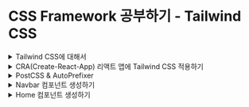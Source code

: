 # CSS Framework 공부하기 - Tailwind CSS

<details>
<summary>Tailwind CSS에 대해서</summary>

### [Tailwind CSS](https://tailwindcss.com/)란 무엇인가?
- HTML 안에서, CSS 스타일을 만들 수 있게 해주는 CSS 프레임워크이다.

#### CSS 프레임워크란?
- CSS 프레임워크는 레이아웃 및 여러 컴포넌트 구성, 브라우저 호환성을 보장하는데 소요되는 시간을 최소화하기 위해 여러 웹 개발 / 디자인 프로젝트에 적용할 수 있는 CSS 파일 모음이다.
- CSS Framework 종류 for React JS
  - Material UI / React Bootstrap / Semantic UI / Ant Design / Materialize ...

### Tailwind CSS의 장점
- Tailwind CSS는 부트스트랩과 비슷하게 m-1, flex와 같이 미리 세팅된 Utility Class를 활용하는 방식으로 HTML에서 스타일링이 가능하다.
- 그렇기 때문에 빠른 스타일링 작업이 가능하며
- class 혹은 id 명을 작성하기 위한 고생을 하지 않아도 된다.
- 유틸리티 클래스가 익숙해지는 시간이 필요할 수 있지만 IntelliSense 플러그인이 제공돼서 금방 익숙해지는게 가능하다.

</details>

<details>
<summary>CRA(Create-React-App) 리액트 앱에 Tailwind CSS 적용하기</summary>

### [CRA(Create-React-App)에 Tailwind CSS 적용하기](https://tailwindcss.com/docs/guides/create-react-app)
- npm을 통해 Tailwind CSS 및 해당 종속성을 설치한 다음 init 명령을 실행하여 tailwind.config.js 및 postcss.config.js를 모두 생성한다.

```bash
npm install -D tailwindcss postcss autoprefixer

npx tailwindcss init -p
```

<br />

- 템플릿 경로 구성 : tailwind.config.js 파일에 모든 템플릿 파일의 경로를 추가한다.
```javascript
/** @type {import('tailwindcss').Config} */
module.exports = {
  content: [
    "./src/**/*.{js,jsx,ts,tsx}",
  ],
  theme: {
    extend: {},
  },
  plugins: [],
}
```

<br />

- Taiwind의 각 레이어에 대한 @tailwind 지시문을 ./src/index.css 파일에 추가한다.
```css
@tailwind base;
@tailwind components;
@tailwind utilities;
```

### 전체 구조 생성하기
![Alt text](readme_img/image.png)

### 필요한 에셋 가져오기
![Alt text](readme_img/image-1.png)

### [React/icons](https://react-icons.github.io/react-icons/) 설치
```bash
npm install react-icons --save
```

</details>

<details>
<summary>PostCSS & AutoPrefixer</summary>

### PostCSS & AutoPrefixer
- JavaScript로 CSS를 변환하는 도구
- PostCSS는 쉽게 말해 해당 툴 안에서 플러그인들을 사용할 수 있게 해주는 툴이다.
![Alt text](readme_img/image-2.png)

#### Increase code readability (코드 가독성 향상)
- [Can I Use](https://caniuse.com/) 사이트의 값을 사용하여 CSS 규칙에 공급업체(provider) 접두사(prefixes)를 추가한다.
- AutoPrefixer는 현재 브라우저 인기도 및 속성 자원을 기반으로 데이터를 사용하여 접두사를 적용한다.
- 따라서 특정 브라우저를 위한 css 따로 작성하지 않아도 된다.
![Alt text](readme_img/image-3.png)

#### Use tomorrow's CSS Today!
- [PostCSS Preset Env](https://preset-env.cssdb.org/)를 사용하여 최신 CSS를 대부분의 브라우저가 이해할 수 있는 것으로 변환하고 cssdb를 사용하여 대상 브라우저 또는 런타임 환경에 따라 필요한 풀 리필을 결정할 수 있다.
![Alt text](readme_img/image-4.png)
![Alt text](readme_img/image-5.png)

#### The end of global CSS
- [CSS 모듈](https://github.com/css-modules/css-modules)을 사용하면 이름이 너무 일반적이지 않을까, 중복되지 않을까 걱정할 필요가 없다. 가장 적절한 이름을 사용할 수 있도록 해준다.
![Alt text](readme_img/image-6.png)

- CSS 모듈은 기본적으로 모든 클래스 이름과 애니메이션 이름의 범위가 로컬로 지정되는 CSS 파일이다.
![Alt text](readme_img/image-7.png)

#### Avoid errors in your CSS
- 최신 CSS 린터인 [styleint](https://stylelint.io/)를 사용하여 일관된 규칙을 적용하고 스타일 시트의 오류를 방지할 수 있다.
- SCSS와 같은 CSS와 유사한 구문뿐 아니라 최신 CSS 구문을 지원한다.
![Alt text](readme_img/image-8.png)

### AutoPrefixer
- PostCSS 플러그인 중 하나이다.
- CSS를 파싱하고 vendor prefixes를 추가한다.
- Can I Use로부터 얻은 결과를 이용한다.
```css
// 적용 전
::placeholder {
  color: blue;
}

// 적용 후
::-moz-placeholder {
  color: blue;
}
:-ms-input-placeholder {
  color: blue;
}
::placeholder {
  color: blue;
}
```

</details>

<details>
<summary>Navbar 컴포넌트 생성하기</summary>

![Alt text](readme_img/image-9.png)

</details>

<details>
<summary>Home 컴포넌트 생성하기</summary>

![Alt text](readme_img/image-10.png)

</details>
